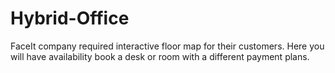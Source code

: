 # Hybrid-Office
FaceIt company required interactive floor map for their customers. Here you will have availability book a desk or room with a different payment plans.
